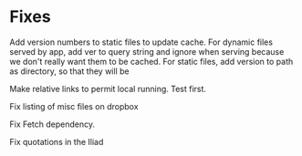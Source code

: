 # Fixes
Add version numbers to static files to update cache.
For dynamic files served by app, add ver to query string and ignore when serving because we don't really want them to be cached.
For static files, add version to path as directory, so that they will be  

Make relative links to permit local running.
Test first.



Fix listing of misc files on dropbox


Fix Fetch dependency.

Fix quotations in the Iliad
